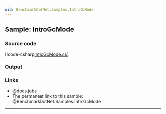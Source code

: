 ```yaml
---
uid: BenchmarkDotNet.Samples.IntroGcMode
---
```


## Sample: IntroGcMode

### Source code

[!code-csharp[IntroGcMode.cs](../../../samples/BenchmarkDotNet.Samples/IntroGcMode.cs)]

### Output


### Links

* @docs.jobs
* The permanent link to this sample: @BenchmarkDotNet.Samples.IntroGcMode

---